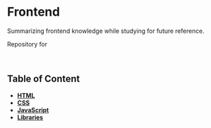 # **Frontend**

Summarizing frontend knowledge while studying for future reference.

Repository for

<br>

## Table of Content

- [**HTML**](./1-html/README.md)
- [**CSS**](./2-css/README.md)
- [**JavaScript**](./3-js/README.md)
- [**Libraries**](./libraries/README.md)

<br>
